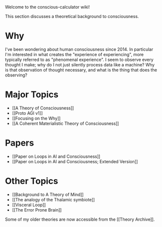 Welcome to the conscious-calculator wiki!

This section discusses a theoretical background to consciousness.

# Why
I've been wondering about human consciousness since 2014. In particular I'm interested in what creates the "experience of experiencing", more typically referred to as "phenomenal experience". I seem to observe every thought I make; why do I not just silently process data like a machine? Why is that observation of thought necessary, and what is the thing that does the observing?

# Major Topics
* [[A Theory of Consciousness]]
* [[Proto AGI v1]]
* [[Focusing on the Why]]
* [[A Coherent Materialistic Theory of Consciousness]]

# Papers
* [[Paper on Loops in AI and Consciousness]]
* [[Paper on Loops in AI and Consciousness; Extended Version]]

# Other Topics
* [[Background to A Theory of Mind]]
* [[The analogy of the Thalamic symbiote]]
* [[Visceral Loop]]
* [[The Error Prone Brain]]

Some of my older theories are now accessible from the [[Theory Archive]].